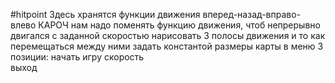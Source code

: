 #hitpoint
Здесь хранятся функции движения вперед-назад-вправо-влево
КАРОЧ
нам надо поменять функцию движения, чтоб непрерывно двигался с заданной скоростью
нарисовать 3 полосы движения и то как перемещаться между ними
задать константой размеры карты 
в меню 3 позиции:
		начать игру	
		скорость	
		выход 
